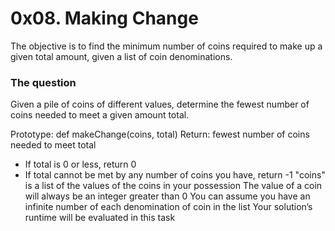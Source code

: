 # 0x08. Making Change

The objective is to find the minimum number of coins required to make up a given total amount, given a list of coin denominations.

### The question

Given a pile of coins of different values, determine the fewest number of coins needed to meet a given amount total.

Prototype: def makeChange(coins, total)
Return: fewest number of coins needed to meet total
+ If total is 0 or less, return 0
+ If total cannot be met by any number of coins you have, return -1
"coins" is a list of the values of the coins in your possession
The value of a coin will always be an integer greater than 0
You can assume you have an infinite number of each denomination of coin in the list
Your solution’s runtime will be evaluated in this task
